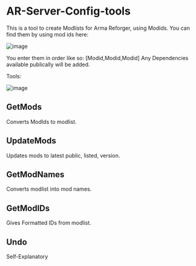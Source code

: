 # AR-Server-Config-tools

This is a tool to create Modlists for Arma Reforger, using Modids.
You can find them by using mod ids here:

![image](https://github.com/user-attachments/assets/2a6cbec6-013d-4d08-b265-d6695bd3b1b8)

You enter them in order like so: [Modid,Modid,Modid]
Any Dependencies available publically will be added.

Tools:

![image](https://github.com/user-attachments/assets/9decd5b1-959c-496b-94ef-813e19dde6e7)

## GetMods
Converts ModIds to modlist.

## UpdateMods
Updates mods to latest public, listed, version.

## GetModNames
Converts modlist into mod names.

## GetModIDs
Gives Formatted IDs from modlist.

## Undo
Self-Explanatory
